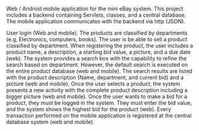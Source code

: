 Web / Android mobile application for the mini eBay system. This project includes a backend containing Servlets, classes, and a central database. The mobile application communicates with the backend via http (JSON).
 
User login (Web and mobile).
The products are classified by departments (e.g, Electronics, computers, books).
The user is be able to sell a product classified by department. When registering the product, the user includes a product name, a description, a starting bid value, a picture, and a due date (web).
The system provides a search box with the capability to refine the search based on department. However, the default search is executed on the entire product database (web and mobile).
The search results are listed with the product description (Name, department, and current bid) and a picture (web and mobile).
Once the user selects a product, the system presents a new activity with the complete product description including a bigger picture (web and mobile).
Once the user wants to make a bid for a product, they must be logged in the system. They must enter the bid value, and the system shows the highest bid for the product (web).
Every transaction performed on the mobile application is registered at the central database system (web and mobile).
